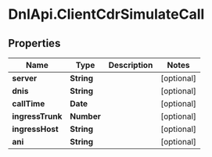 # DnlApi.ClientCdrSimulateCall

## Properties
Name | Type | Description | Notes
------------ | ------------- | ------------- | -------------
**server** | **String** |  | [optional] 
**dnis** | **String** |  | [optional] 
**callTime** | **Date** |  | [optional] 
**ingressTrunk** | **Number** |  | [optional] 
**ingressHost** | **String** |  | [optional] 
**ani** | **String** |  | [optional] 


